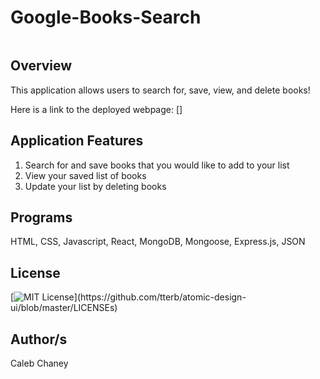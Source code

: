 # Google-Books-Search

![]()

## Overview
This application allows users to search for, save, view, and delete books!

Here is a link to the deployed webpage: []

## Application Features
1) Search for and save books that you would like to add to your list
2) View your saved list of books
3) Update your list by deleting books


## Programs
HTML, CSS, Javascript, React, MongoDB, Mongoose, Express.js, JSON

## License 
[![MIT License](https://img.shields.io/apm/l/atomic-design-ui.svg?)](https://github.com/tterb/atomic-design-ui/blob/master/LICENSEs)

## Author/s
Caleb Chaney
